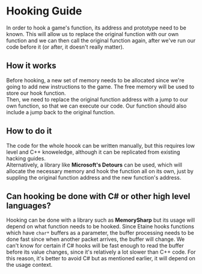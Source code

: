 # Hooking Guide
In order to hook a game's function, its address and prototype need to be known. This will allow us to replace the original function with our own function and we can then call the original function again, after we've run our code before it (or after, it doesn't really matter).

## How it works
Before hooking, a new set of memory needs to be allocated since we're going to add new instructions to the game. The free memory will be used to store our hook function.  
Then, we need to replace the original function address with a jump to our own function, so that we can execute our code. Our function should also include a jump back to the original function.

## How to do it
The code for the whole hoook can be written manually, but this requires low level and C++ knoweledge, although it can be replicated from existing hacking guides.  
Alternatively, a library like **Microsoft's Detours** can be used, which will allocate the necessary memory and hook the function all on its own, just by suppling the original function address and the new function's address.

## Can hooking be done with C# or other high level languages?
Hooking can be done with a library such as **MemorySharp** but its usage will depend on what function needs to be hooked. Since Etaine hooks functions which have `char*` buffers as a parameter, the buffer processing needs to be done fast since when another packet arrives, the buffer will change. We can't know for certain if C# hooks will be fast enough to read the buffer before its value changes, since it's relatively a lot slower than C++ code. For this reason, it's better to avoid C# but as mentioned earlier, it will depend on the usage context.